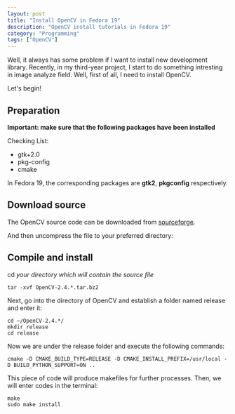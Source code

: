 ```yaml
---
layout: post
title: "Install OpenCV in Fedora 19"
description: "OpenCV install tutorials in Fedora 19"
category: "Programming"
tags: ["OpenCV"]
---
```


Well, it always has some problem if I want to install new development library. Recently, in my third-year project, I start to do something intresting in image analyze field. Well, first of all, I need to install OpenCV.

Let's begin!

## Preparation

**Important: make sure that the following packages have been installed**

Checking List:

- gtk+2.0
- pkg-config
- cmake

In Fedora 19, the corresponding packages are **gtk2**, **pkgconfig** respectively.

## Download source

The OpenCV source code can be downloaded from [sourceforge](https://sourceforge.net/projects/opencvlibrary/).

And then uncompress the file to your preferred directory:

## Compile and install

cd *your directory which will contain the source file*

	tar -xvf OpenCV-2.4.*.tar.bz2

Next, go into the directory of OpenCV and establish a folder named release and enter it:

	cd ~/OpenCV-2.4.*/
	mkdir release
	cd release

Now we are under the release folder and execute the following commands:

	cmake -D CMAKE_BUILD_TYPE=RELEASE -D CMAKE_INSTALL_PREFIX=/usr/local -D BUILD_PYTHON_SUPPORT=ON ..

This piece of code will produce makefiles for further processes. Then, we will enter codes in the terminal:

	make
	sudo make install


